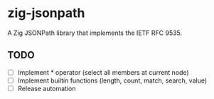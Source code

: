 # zig-jsonpath
A Zig JSONPath library that implements the IETF RFC 9535. 

## TODO
- [ ] Implement * operator (select all members at current node)
- [ ] Implement builtin functions (length, count, match, search, value)
- [ ] Release automation